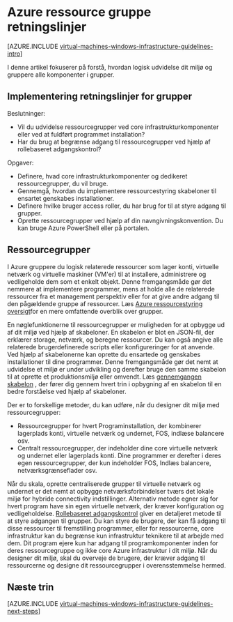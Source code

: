 <properties
    pageTitle="Ressource grupperer retningslinjer | Microsoft Azure"
    description="Få mere at vide om de vigtige design og implementering retningslinjer for implementering af grupper i Azure infrastrukturtjenester."
    documentationCenter=""
    services="virtual-machines-windows"
    authors="iainfoulds"
    manager="timlt"
    editor=""
    tags="azure-resource-manager"/>

<tags
    ms.service="virtual-machines-windows"
    ms.workload="infrastructure-services"
    ms.tgt_pltfrm="vm-windows"
    ms.devlang="na"
    ms.topic="article"
    ms.date="09/08/2016"
    ms.author="iainfou"/>

# <a name="azure-resource-group-guidelines"></a>Azure ressource gruppe retningslinjer

[AZURE.INCLUDE [virtual-machines-windows-infrastructure-guidelines-intro](../../includes/virtual-machines-windows-infrastructure-guidelines-intro.md)] 

I denne artikel fokuserer på forstå, hvordan logisk udvidelse dit miljø og gruppere alle komponenter i grupper.


## <a name="implementation-guidelines-for-resource-groups"></a>Implementering retningslinjer for grupper

Beslutninger:

- Vil du udvidelse ressourcegrupper ved core infrastrukturkomponenter eller ved at fuldført programmet installation?
- Har du brug at begrænse adgang til ressourcegrupper ved hjælp af rollebaseret adgangskontrol?

Opgaver:

- Definere, hvad core infrastrukturkomponenter og dedikeret ressourcegrupper, du vil bruge.
- Gennemgå, hvordan du implementere ressourcestyring skabeloner til ensartet genskabes installationer.
- Definere hvilke bruger access roller, du har brug for til at styre adgang til grupper.
- Oprette ressourcegrupper ved hjælp af din navngivningskonvention. Du kan bruge Azure PowerShell eller på portalen.


## <a name="resource-groups"></a>Ressourcegrupper

I Azure gruppere du logisk relaterede ressourcer som lager konti, virtuelle netværk og virtuelle maskiner (VM'er) til at installere, administrere og vedligeholde dem som et enkelt objekt. Denne fremgangsmåde gør det nemmere at implementere programmer, mens at holde alle de relaterede ressourcer fra et management perspektiv eller for at give andre adgang til den pågældende gruppe af ressourcer. Læs [Azure ressourcestyring oversigt](../azure-resource-manager/resource-group-overview.md)for en mere omfattende overblik over grupper.

En nøglefunktionerne til ressourcegrupper er muligheden for at opbygge ud af dit miljø ved hjælp af skabeloner. En skabelon er blot en JSON-fil, der erklærer storage, netværk, og beregne ressourcer. Du kan også angive alle relaterede brugerdefinerede scripts eller konfigureringer for at anvende. Ved hjælp af skabelonerne kan oprette du ensartede og genskabes installationer til dine programmer. Denne fremgangsmåde gør det nemt at udvidelse et miljø er under udvikling og derefter bruge den samme skabelon til at oprette et produktionsmiljø eller omvendt. Læs [gennemgangen skabelon](../resource-manager-template-walkthrough.md) , der fører dig gennem hvert trin i opbygning af en skabelon til en bedre forståelse ved hjælp af skabeloner.

Der er to forskellige metoder, du kan udføre, når du designer dit miljø med ressourcegrupper:

- Ressourcegrupper for hvert Programinstallation, der kombinerer lagerplads konti, virtuelle netværk og undernet, FOS, indlæse balancere osv.
- Centralt ressourcegrupper, der indeholder dine core virtuelle netværk og undernet eller lagerplads konti. Dine programmer er derefter i deres egen ressourcegrupper, der kun indeholder FOS, Indlæs balancere, netværksgrænseflader osv.

Når du skala, oprette centraliserede grupper til virtuelle netværk og undernet er det nemt at opbygge netværksforbindelser tværs det lokale miljø for hybride connectivity indstillinger. Alternativ metode egner sig for hvert program have sin egen virtuelle netværk, der kræver konfiguration og vedligeholdelse.  [Rollebaseret adgangskontrol](../active-directory/role-based-access-control-what-is.md) giver en detaljeret metode til at styre adgangen til grupper. Du kan styre de brugere, der kan få adgang til disse ressourcer til fremstilling programmer, eller for ressourcerne, core infrastruktur kan du begrænse kun infrastruktur teknikere til at arbejde med dem. Dit program ejere kun har adgang til programkomponenter inden for deres ressourcegruppe og ikke core Azure infrastruktur i dit miljø. Når du designer dit miljø, skal du overveje de brugere, der kræver adgang til ressourcerne og designe dit ressourcegrupper i overensstemmelse hermed. 


## <a name="next-steps"></a>Næste trin

[AZURE.INCLUDE [virtual-machines-windows-infrastructure-guidelines-next-steps](../../includes/virtual-machines-windows-infrastructure-guidelines-next-steps.md)] 